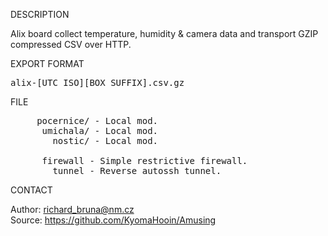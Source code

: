 
DESCRIPTION

Alix board collect temperature, humidity & camera data and transport GZIP compressed CSV over HTTP.

EXPORT FORMAT

<pre>
alix-[UTC ISO][BOX SUFFIX].csv.gz
</pre>

FILE
<pre>
     pocernice/ - Local mod.
      umichala/ - Local mod.
        nostic/ - Local mod.

      firewall - Simple restrictive firewall.
        tunnel - Reverse autossh tunnel.
</pre>
CONTACT

Author: richard_bruna@nm.cz<br>
Source: https://github.com/KyomaHooin/Amusing
